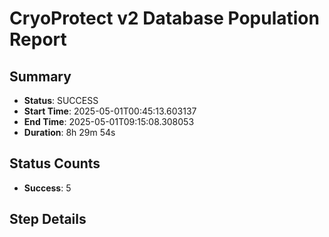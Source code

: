 # CryoProtect v2 Database Population Report

## Summary

- **Status**: SUCCESS
- **Start Time**: 2025-05-01T00:45:13.603137
- **End Time**: 2025-05-01T09:15:08.308053
- **Duration**: 8h 29m 54s

## Status Counts

- **Success**: 5

## Step Details

